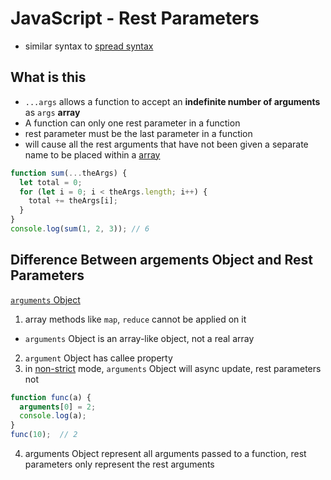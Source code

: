 # JavaScript - Rest Parameters

- similar syntax to [spread syntax](javascript-spread-syntax.md)

## What is this

- `...args` allows a function to accept an **indefinite number of arguments** as `args` **array**
- A function can only one rest parameter in a function
- rest parameter must be the last parameter in a function
- will cause all the rest arguments that have not been given a separate name to be placed within a [array](javascript-foundation-array.md)

```js
function sum(...theArgs) {
  let total = 0;
  for (let i = 0; i < theArgs.length; i++) {
    total += theArgs[i];
  }
}
console.log(sum(1, 2, 3)); // 6
```

## Difference Between argements Object and Rest Parameters

[`arguments` Object](javascript-function-arguments.md#arguments-object)

1. array methods like `map`, `reduce` cannot be applied on it

- `arguments` Object is an array-like object, not a real array

2. `argument` Object has callee property
3. in [non-strict]() mode, `arguments` Object will async update, rest parameters not

```js
function func(a) {
  arguments[0] = 2;
  console.log(a);
}
func(10);  // 2
```

4. arguments Object represent all arguments passed to a function, rest parameters only represent the rest arguments

